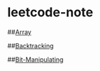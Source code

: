 # leetcode-note

##[Array](https://github.com/superdtx/leetcode-note/tree/master/Array)


##[Backtracking](https://github.com/superdtx/leetcode-note/tree/master/Backtracking)


##[Bit-Manipulating](https://github.com/superdtx/leetcode-note/tree/master/Bit-Manipulation)
